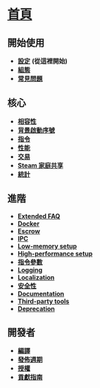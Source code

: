 # **[首頁](https://github.com/JustArchi/ArchiSteamFarm/wiki/Home)**

## 開始使用

* **[設定](https://github.com/JustArchi/ArchiSteamFarm/wiki/Setting-up)** **(從這裡開始)**
* **[組態](https://github.com/JustArchi/ArchiSteamFarm/wiki/Configuration)**
* **[常見問題](https://github.com/JustArchi/ArchiSteamFarm/wiki/FAQ)**

## 核心

* **[相容性](https://github.com/JustArchi/ArchiSteamFarm/wiki/Compatibility)**
* **[背景啟動序號](https://github.com/JustArchi/ArchiSteamFarm/wiki/Background-games-redeemer)**
* **[指令](https://github.com/JustArchi/ArchiSteamFarm/wiki/Commands)**
* **[性能](https://github.com/JustArchi/ArchiSteamFarm/wiki/Performance)**
* **[交易](https://github.com/JustArchi/ArchiSteamFarm/wiki/Trading)**
* **[Steam 家庭共享](https://github.com/JustArchi/ArchiSteamFarm/wiki/Steam-Family-Sharing)**
* **[統計](https://github.com/JustArchi/ArchiSteamFarm/wiki/Statistics)**

## 進階

* **[Extended FAQ](https://github.com/JustArchi/ArchiSteamFarm/wiki/Extended-FAQ)**
* **[Docker](https://github.com/JustArchi/ArchiSteamFarm/wiki/Docker)**
* **[Escrow](https://github.com/JustArchi/ArchiSteamFarm/wiki/Escrow)**
* **[IPC](https://github.com/JustArchi/ArchiSteamFarm/wiki/IPC)**
* **[Low-memory setup](https://github.com/JustArchi/ArchiSteamFarm/wiki/Low-memory-setup)**
* **[High-performance setup](https://github.com/JustArchi/ArchiSteamFarm/wiki/High-performance-setup)**
* **[指令參數](https://github.com/JustArchi/ArchiSteamFarm/wiki/Command-line-arguments)**
* **[Logging](https://github.com/JustArchi/ArchiSteamFarm/wiki/Logging)**
* **[Localization](https://github.com/JustArchi/ArchiSteamFarm/wiki/Localization)**
* **[安全性](https://github.com/JustArchi/ArchiSteamFarm/wiki/Security)**
* **[Documentation](https://github.com/JustArchi/ArchiSteamFarm/wiki/Documentation)**
* **[Third-party tools](https://github.com/JustArchi/ArchiSteamFarm/wiki/Third-party-tools)**
* **[Deprecation](https://github.com/JustArchi/ArchiSteamFarm/wiki/Deprecation)**

## 開發者

* **[編譯](https://github.com/JustArchi/ArchiSteamFarm/wiki/Compilation)**
* **[發佈週期](https://github.com/JustArchi/ArchiSteamFarm/wiki/Release-cycle)**
* **[授權](https://github.com/JustArchi/ArchiSteamFarm/wiki/License)**
* **[貢獻指南](https://github.com/JustArchi/ArchiSteamFarm/blob/master/.github/CONTRIBUTING.md)**